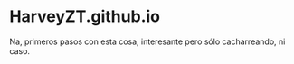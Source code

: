# HarveyZT.github.io
Na, primeros pasos con esta cosa, interesante pero sólo cacharreando, ni caso.
